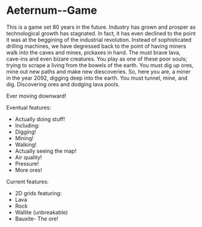 Aeternum--Game
==============

This is a game set 80 years in the future. Industry has grown and prosper as technological growth
has stagnated. In fact, it has even declined to the point it was at the beggining of the industrial revolution.
Instead of sophisticated drilling machines, we have degressed back to the point of having miners walk into the
caves and mines, pickaxes in hand. The must brave lava, cave-ins and even bizare creatures. You play as one of 
these poor souls; trying to scrape a living from the bowels of the earth. You must dig up ores, mine out new paths
and make new diescoveries. So, here you are, a miner in the year 2092, digging deep into the earth. You must tunnel,
mine, and dig. Discovering ores and dodging lava pools.

Ever moving downward!



Eventual features:
+  Actually doing stuff!
+    Including:
+    Digging!
+    Mining!
+    Walking!
+    Actually seeing the map!
+  Air quality!
+  Pressure!
+  More ores!
  

Current features:
+  2D grids featuring:
+    Lava
+    Rock
+    Wallite (unbreakable)
+    Bauxite- The ore!
  